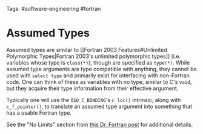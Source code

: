 Tags: #software-engineering #fortran 

# Assumed Types
Assumed types are similar to [[Fortran 2003 Features#Unlimited Polymorphic Types|Fortran 2003's unlimited polymorphic types]] (i.e. variables whose type is `class(*)`), though are specified as `type(*)`.  While assumed type arguments are type compatible with anything, they cannot be used with `select type` and primarily exist for interfacing with non-Fortran code.  One can think of these as variables with no type, similar to C's `void`, but they acquire their type information from their effective argument.

Typically one will use the `ISO_C_BINDING`'s `c_loc()` intrinsic, along with `c_f_pointer()`, to translate an assumed type argument into something that has a usable Fortran type.

See the "No Limits" section from [this Dr. Fortran post](https://stevelionel.com/drfortran/2020/06/30/doctor-fortran-in-not-my-type/) for additional details.